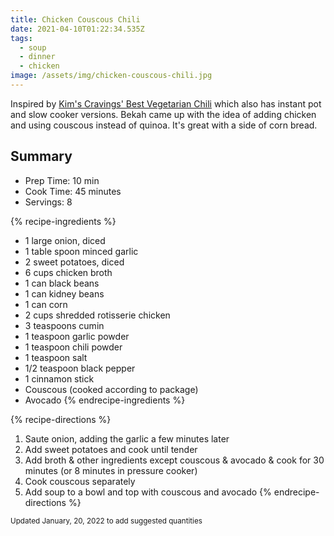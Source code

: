 ```yaml
---
title: Chicken Couscous Chili
date: 2021-04-10T01:22:34.535Z
tags:
  - soup
  - dinner
  - chicken
image: /assets/img/chicken-couscous-chili.jpg
---
```

Inspired by [Kim's Cravings' Best Vegetarian Chili](https://www.kimscravings.com/best-ever-vegan-quinoa-chili/#wprm-recipe-container-29888) which also has instant pot and slow cooker versions. Bekah came up with the idea of adding chicken and using couscous instead of quinoa. It's great with a side of corn bread.

## Summary

- Prep Time: 10 min
- Cook Time: 45 minutes
- Servings: 8

{% recipe-ingredients %}
* 1 large onion, diced
* 1 table spoon minced garlic
* 2 sweet potatoes, diced
* 6 cups chicken broth
* 1 can black beans
* 1 can kidney beans
* 1 can corn
* 2 cups shredded rotisserie chicken
* 3 teaspoons cumin
* 1 teaspoon garlic powder
* 1 teaspoon chili powder
* 1 teaspoon salt
* 1/2 teaspoon black pepper
* 1 cinnamon stick
* Couscous (cooked according to package)
* Avocado
{% endrecipe-ingredients %}

{% recipe-directions %}
1. Saute onion, adding the garlic a few minutes later
1. Add sweet potatoes and cook until tender
1. Add broth & other ingredients except couscous & avocado & cook for 30 minutes (or 8 minutes in pressure cooker)
1. Cook couscous separately
1. Add soup to a bowl and top with couscous and avocado
{% endrecipe-directions %}

<small>Updated January, 20, 2022 to add suggested quantities</small>
